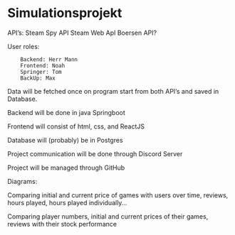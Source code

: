 ﻿# Simulationsprojekt

API’s: 	Steam Spy API
		Steam Web ApI
		Boersen API?


User roles: 

		Backend: Herr Mann
		Frontend: Noah
		Springer: Tom
  		BackUp: Max


Data will be fetched once on program start from both API’s and saved in Database. 

Backend will be done in java Springboot

Frontend will consist of html, css, and ReactJS

Database will (probably) be in Postgres

Project communication will be done through Discord Server

Project will be managed through GitHub





Diagrams: 

Comparing initial and current price of games with users over time, reviews, hours played, hours played individually…

Comparing player numbers, initial and current prices of their games, reviews with their stock performance
